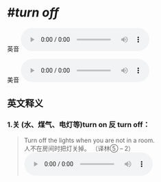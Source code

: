 # ***\#turn off*** 
英音
<audio src="./media/turn off1_AAC.aac" controls="controls"></audio>

美音
<audio src="./media/turn off2_AAC.aac" controls="controls"></audio>



  

英文释义
---
### 1.**关 (水、煤气、电灯等)turn on 反 turn off：**  

 > Turn off the lights when you are not in a room.   
 > 人不在房间时把灯关掉。  （译林⑤ – 2）  
<audio src="./media/turn-27.aac" controls="controls"></audio>


